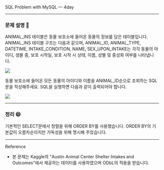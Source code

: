 SQL Problem with MySQL — 4day

---

### **문제 설명 📖**

ANIMAL_INS 테이블은 동물 보호소에 들어온 동물의 정보를 담은 테이블입니다. ANIMAL_INS 테이블 구조는 다음과 같으며, ANIMAL_ID, ANIMAL_TYPE, DATETIME, INTAKE_CONDITION, NAME, SEX_UPON_INTAKE는 각각 동물의 아이디, 생물 종, 보호 시작일, 보호 시작 시 상태, 이름, 성별 및 중성화 여부를 나타냅니다.

![](https://images.velog.io/images/qmasem/post/c618b335-3997-4107-8c59-c1f42b94267e/%E1%84%89%E1%85%B3%E1%84%8F%E1%85%B3%E1%84%85%E1%85%B5%E1%86%AB%E1%84%89%E1%85%A3%E1%86%BA%202021-05-10%20%E1%84%8B%E1%85%A9%E1%84%92%E1%85%AE%203.21.35.png)

동물 보호소에 들어온 모든 동물의 아이디와 이름을 ANIMAL_ID순으로 조회하는 SQL문을 작성해주세요. SQL을 실행하면 다음과 같이 출력되어야 합니다.

![](https://images.velog.io/images/qmasem/post/bfb490ad-4ffc-4f21-bc3d-bf8ae886d78e/%E1%84%89%E1%85%B3%E1%84%8F%E1%85%B3%E1%84%85%E1%85%B5%E1%86%AB%E1%84%89%E1%85%A3%E1%86%BA%202021-05-13%20%E1%84%8B%E1%85%A9%E1%84%92%E1%85%AE%205.11.52.png)

---

### 정리 😄

기본적인 SELECT문에서 정렬을 위해 ORDER BY를 사용했습니다.
ORDER BY의 기본값이 오름차순이지만 가독성을 위해 명시해 주었습니다.

---

Reference

- 본 문제는 Kaggle의 "Austin Animal Center Shelter Intakes and Outcomes"에서 제공하는 데이터를 사용하였으며 ODbL의 적용을 받습니다.
